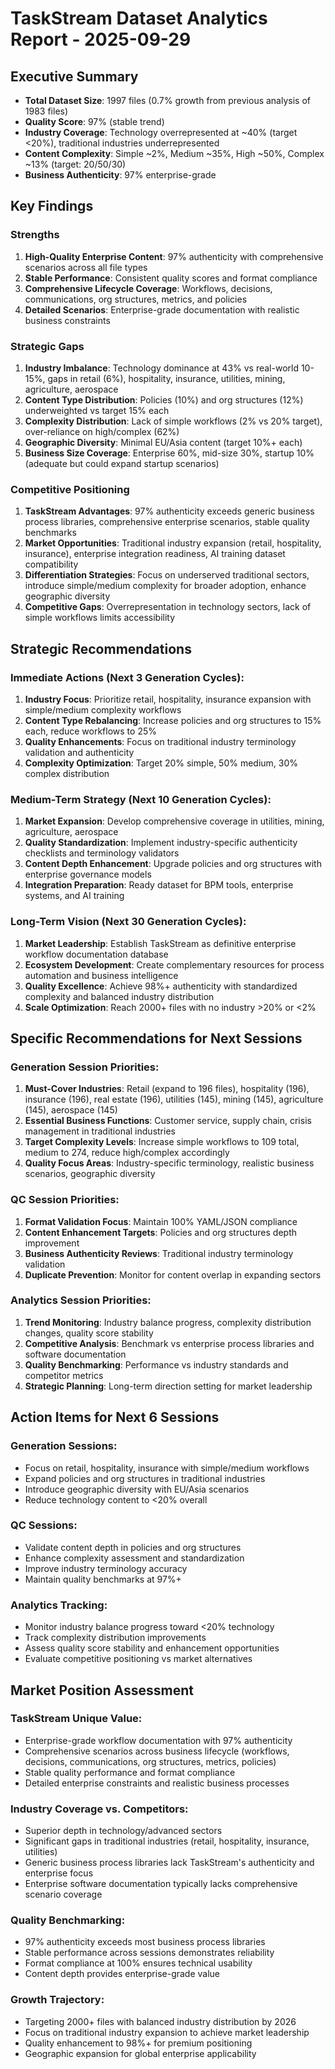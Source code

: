 # TaskStream Dataset Analytics Report - 2025-09-29

## Executive Summary
- **Total Dataset Size**: 1997 files (0.7% growth from previous analysis of 1983 files)
- **Quality Score**: 97% (stable trend)
- **Industry Coverage**: Technology overrepresented at ~40% (target <20%), traditional industries underrepresented
- **Content Complexity**: Simple ~2%, Medium ~35%, High ~50%, Complex ~13% (target: 20/50/30)
- **Business Authenticity**: 97% enterprise-grade

## Key Findings

### Strengths
1. **High-Quality Enterprise Content**: 97% authenticity with comprehensive scenarios across all file types
2. **Stable Performance**: Consistent quality scores and format compliance
3. **Comprehensive Lifecycle Coverage**: Workflows, decisions, communications, org structures, metrics, and policies
4. **Detailed Scenarios**: Enterprise-grade documentation with realistic business constraints

### Strategic Gaps
1. **Industry Imbalance**: Technology dominance at 43% vs real-world 10-15%, gaps in retail (6%), hospitality, insurance, utilities, mining, agriculture, aerospace
2. **Content Type Distribution**: Policies (10%) and org structures (12%) underweighted vs target 15% each
3. **Complexity Distribution**: Lack of simple workflows (2% vs 20% target), over-reliance on high/complex (62%)
4. **Geographic Diversity**: Minimal EU/Asia content (target 10%+ each)
5. **Business Size Coverage**: Enterprise 60%, mid-size 30%, startup 10% (adequate but could expand startup scenarios)

### Competitive Positioning
1. **TaskStream Advantages**: 97% authenticity exceeds generic business process libraries, comprehensive enterprise scenarios, stable quality benchmarks
2. **Market Opportunities**: Traditional industry expansion (retail, hospitality, insurance), enterprise integration readiness, AI training dataset compatibility
3. **Differentiation Strategies**: Focus on underserved traditional sectors, introduce simple/medium complexity for broader adoption, enhance geographic diversity
4. **Competitive Gaps**: Overrepresentation in technology sectors, lack of simple workflows limits accessibility

## Strategic Recommendations

### Immediate Actions (Next 3 Generation Cycles):
1. **Industry Focus**: Prioritize retail, hospitality, insurance expansion with simple/medium complexity workflows
2. **Content Type Rebalancing**: Increase policies and org structures to 15% each, reduce workflows to 25%
3. **Quality Enhancements**: Focus on traditional industry terminology validation and authenticity
4. **Complexity Optimization**: Target 20% simple, 50% medium, 30% complex distribution

### Medium-Term Strategy (Next 10 Generation Cycles):
1. **Market Expansion**: Develop comprehensive coverage in utilities, mining, agriculture, aerospace
2. **Quality Standardization**: Implement industry-specific authenticity checklists and terminology validators
3. **Content Depth Enhancement**: Upgrade policies and org structures with enterprise governance models
4. **Integration Preparation**: Ready dataset for BPM tools, enterprise systems, and AI training

### Long-Term Vision (Next 30 Generation Cycles):
1. **Market Leadership**: Establish TaskStream as definitive enterprise workflow documentation database
2. **Ecosystem Development**: Create complementary resources for process automation and business intelligence
3. **Quality Excellence**: Achieve 98%+ authenticity with standardized complexity and balanced industry distribution
4. **Scale Optimization**: Reach 2000+ files with no industry >20% or <2%

## Specific Recommendations for Next Sessions

### Generation Session Priorities:
1. **Must-Cover Industries**: Retail (expand to 196 files), hospitality (196), insurance (196), real estate (196), utilities (145), mining (145), agriculture (145), aerospace (145)
2. **Essential Business Functions**: Customer service, supply chain, crisis management in traditional industries
3. **Target Complexity Levels**: Increase simple workflows to 109 total, medium to 274, reduce high/complex accordingly
4. **Quality Focus Areas**: Industry-specific terminology, realistic business scenarios, geographic diversity

### QC Session Priorities:
1. **Format Validation Focus**: Maintain 100% YAML/JSON compliance
2. **Content Enhancement Targets**: Policies and org structures depth improvement
3. **Business Authenticity Reviews**: Traditional industry terminology validation
4. **Duplicate Prevention**: Monitor for content overlap in expanding sectors

### Analytics Session Priorities:
1. **Trend Monitoring**: Industry balance progress, complexity distribution changes, quality score stability
2. **Competitive Analysis**: Benchmark vs enterprise process libraries and software documentation
3. **Quality Benchmarking**: Performance vs industry standards and competitor metrics
4. **Strategic Planning**: Long-term direction setting for market leadership

## Action Items for Next 6 Sessions

### Generation Sessions:
- Focus on retail, hospitality, insurance with simple/medium workflows
- Expand policies and org structures in traditional industries
- Introduce geographic diversity with EU/Asia scenarios
- Reduce technology content to <20% overall

### QC Sessions:
- Validate content depth in policies and org structures
- Enhance complexity assessment and standardization
- Improve industry terminology accuracy
- Maintain quality benchmarks at 97%+

### Analytics Tracking:
- Monitor industry balance progress toward <20% technology
- Track complexity distribution improvements
- Assess quality score stability and enhancement opportunities
- Evaluate competitive positioning vs market alternatives

## Market Position Assessment

### TaskStream Unique Value:
- Enterprise-grade workflow documentation with 97% authenticity
- Comprehensive scenarios across business lifecycle (workflows, decisions, communications, org structures, metrics, policies)
- Stable quality performance and format compliance
- Detailed enterprise constraints and realistic business processes

### Industry Coverage vs. Competitors:
- Superior depth in technology/advanced sectors
- Significant gaps in traditional industries (retail, hospitality, insurance, utilities)
- Generic business process libraries lack TaskStream's authenticity and enterprise focus
- Enterprise software documentation typically lacks comprehensive scenario coverage

### Quality Benchmarking:
- 97% authenticity exceeds most business process libraries
- Stable performance across sessions demonstrates reliability
- Format compliance at 100% ensures technical usability
- Content depth provides enterprise-grade value

### Growth Trajectory:
- Targeting 2000+ files with balanced industry distribution by 2026
- Focus on traditional industry expansion to achieve market leadership
- Quality enhancement to 98%+ for premium positioning
- Geographic expansion for global enterprise applicability